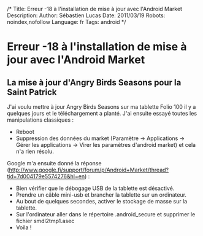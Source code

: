 /*
Title: Erreur -18 à l'installation de mise à jour avec l'Android Market
Description: 
Author: Sébastien Lucas
Date: 2011/03/19
Robots: noindex,nofollow
Language: fr
Tags: android
*/
# Erreur -18 à l'installation de mise à jour avec l'Android Market

## La mise à jour d'Angry Birds Seasons pour la Saint Patrick
J'ai voulu mettre à jour Angry Birds Seasons sur ma tablette Folio 100 il y a quelques jours et le téléchargement a planté. J'ai ensuite essayé toutes les manipulations classiques : 
* Reboot
* Suppression des données du market (Paramètre -> Applications -> Gérer les applications -> Virer les paramètres d'android market)
et cela n'a rien résolu.

Google m'a ensuite donné la réponse (http://www.google.fi/support/forum/p/Android+Market/thread?tid=7d004179e5574276&hl=en) :
* Bien vérifier que le débogage USB de la tablette  est désactivé.
* Prendre un câble mini-usb et brancher la tablette sur un ordinateur.
* Au bout de quelques secondes, activer le stockage de masse sur la tablette.
* Sur l'ordinateur aller dans le répertoire .android_secure et supprimer le fichier smdl2tmp1.asec
* Voila !







